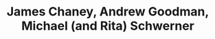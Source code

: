 ---
title: James Chaney, Andrew Goodman, Michael (and Rita) Schwerner
layout: default
representation: "injustice"
---